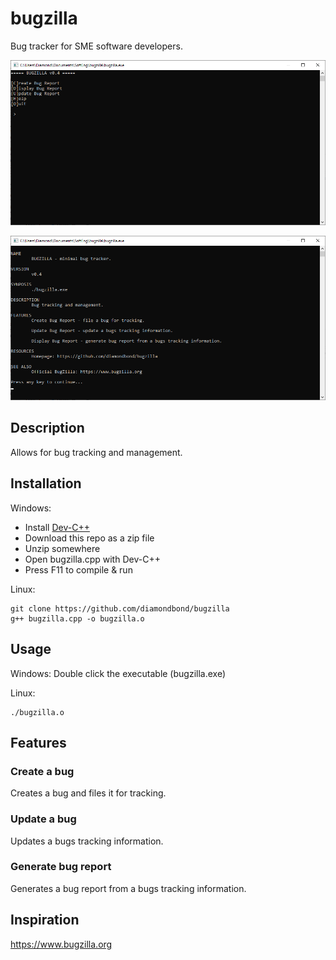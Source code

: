 # bugzilla
Bug tracker for SME software developers.

![bugzilla main menu](res/mainmenu.png)

![bugzilla help](res/help.png)

## Description
Allows for bug tracking and management.

## Installation
Windows:
- Install [Dev-C++](https://sourceforge.net/projects/orwelldevcpp)
- Download this repo as a zip file
- Unzip somewhere
- Open bugzilla.cpp with Dev-C++
- Press F11 to compile & run

Linux:
```
git clone https://github.com/diamondbond/bugzilla
g++ bugzilla.cpp -o bugzilla.o
```

## Usage
Windows: Double click the executable (bugzilla.exe)

Linux: 
```
./bugzilla.o
```

## Features
### Create a bug
Creates a bug and files it for tracking.
### Update a bug
Updates a bugs tracking information.
### Generate bug report
Generates a bug report from a bugs tracking information.

## Inspiration
https://www.bugzilla.org
